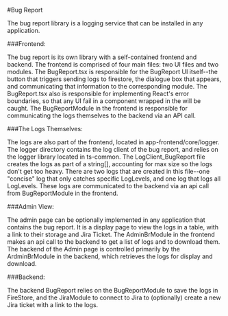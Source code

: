 #Bug Report

The bug report library is a logging service that can be installed in any application.


###Frontend:

The bug report is its own library with a self-contained frontend and backend. The frontend is comprised of four main files: two UI files and two modules. The 
BugReport.tsx is responsible for the BugReport UI itself--the button that triggers sending logs to firestore, the
dialogue box that appears, and communicating that information to the corresponding module. The BugReport.tsx also is responsible for implementing React's error 
 boundaries, so that any UI fail in a component wrapped in the <BugReport> will be caught. 
 The BugReportModule in the frontend is responsible for communicating the logs themselves
to the backend via an API call. 

###The Logs Themselves:

The logs are also part of the frontend, located in app-frontend/core/logger. The logger directory contains the log client of the bug report, and relies on 
the logger library located in ts-common. The LogClient_BugReport file creates the logs as part of a string[], accounting for max size so the logs don't get too 
heavy. There are two logs that are created in this file--one "concise" log that only catches specific LogLevels, 
and one log that logs all LogLevels. These logs are communicated to the backend via an api call from BugReportModule in the frontend. 

###Admin View:

The admin page can be optionally implemented in any application that contains the bug report. It is a display page to view 
the logs in a table, with a link to their storage and Jira Ticket. 
The AdminBrModule in the frontend makes an api call to the backend to get a list of logs and to download them. 
The backend of the Admin page is controlled primarily by the ArdminBrModule in the backend, which retrieves the logs for display and download.

###Backend:

The backend BugReport relies on the BugReportModule to save the logs in FireStore, and the JiraModule to connect to Jira to (optionally) create a new
Jira ticket with a link to the logs. 
